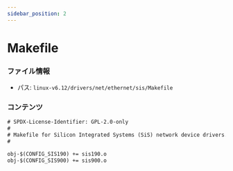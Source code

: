 ```yaml
---
sidebar_position: 2
---
```

# Makefile

### ファイル情報

- パス: `linux-v6.12/drivers/net/ethernet/sis/Makefile`

### コンテンツ

```txt
# SPDX-License-Identifier: GPL-2.0-only
#
# Makefile for Silicon Integrated Systems (SiS) network device drivers.
#

obj-$(CONFIG_SIS190) += sis190.o
obj-$(CONFIG_SIS900) += sis900.o

```

